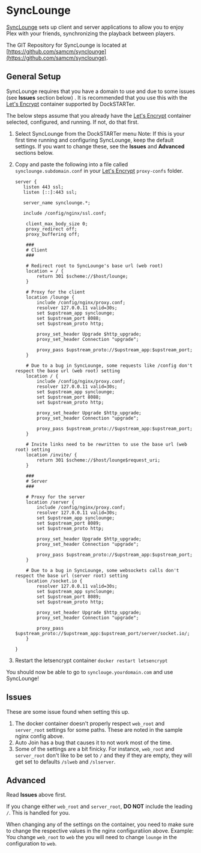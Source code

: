 # SyncLounge

[SyncLounge](https://synclounge.tv/) sets up client and server applications to allow you to enjoy Plex with your friends, synchronizing the playback between players.

The GIT Repository for SyncLounge is located at [https://github.com/samcm/synclounge](https://github.com/samcm/synclounge).

## General Setup

SyncLounge requires that you have a domain to use and due to some issues (see **Issues** section below) . It is recommended that you use this with the [Let's Encrypt](https://dockstarter.com/apps/letsencrypt/) container supported by DockSTARTer.

The below steps assume that you already have the [Let's Encrypt](https://dockstarter.com/apps/letsencrypt/) container selected, configured, and running. If not, do that first.

1. Select SyncLounge from the DockSTARTer menu
    Note: If this is your first time running and configuring SyncLounge, keep the default settings. If you want to change these, see the **Issues** and **Advanced** sections below.
2. Copy and paste the following into a file called `synclounge.subdomain.conf` in your [Let's Encrypt](https://dockstarter.com/apps/letsencrypt/) `proxy-confs` folder.

    ```nginx
    server {
       listen 443 ssl;
       listen [::]:443 ssl;

       server_name synclounge.*;

       include /config/nginx/ssl.conf;

        client_max_body_size 0;
        proxy_redirect off;
        proxy_buffering off;

        ###
        # Client
        ###

        # Redirect root to SyncLounge's base url (web root)
        location = / {
            return 301 $scheme://$host/lounge;
        }

        # Proxy for the client
        location /lounge {
            include /config/nginx/proxy.conf;
            resolver 127.0.0.11 valid=30s;
            set $upstream_app synclounge;
            set $upstream_port 8088;
            set $upstream_proto http;

            proxy_set_header Upgrade $http_upgrade;
            proxy_set_header Connection "upgrade";

            proxy_pass $upstream_proto://$upstream_app:$upstream_port;
        }

        # Due to a bug in SyncLounge, some requests like /config don't respect the base url (web root) setting
        location / {
            include /config/nginx/proxy.conf;
            resolver 127.0.0.11 valid=30s;
            set $upstream_app synclounge;
            set $upstream_port 8088;
            set $upstream_proto http;

            proxy_set_header Upgrade $http_upgrade;
            proxy_set_header Connection "upgrade";

            proxy_pass $upstream_proto://$upstream_app:$upstream_port;
        }

        # Invite links need to be rewritten to use the base url (web root) setting
        location /invite/ {
            return 301 $scheme://$host/lounge$request_uri;
        }

        ###
        # Server
        ###

        # Proxy for the server
        location /server {
            include /config/nginx/proxy.conf;
            resolver 127.0.0.11 valid=30s;
            set $upstream_app synclounge;
            set $upstream_port 8089;
            set $upstream_proto http;

            proxy_set_header Upgrade $http_upgrade;
            proxy_set_header Connection "upgrade";

            proxy_pass $upstream_proto://$upstream_app:$upstream_port;
        }

        # Due to a bug in SyncLounge, some websockets calls don't respect the base url (server root) setting
        location /socket.io {
            resolver 127.0.0.11 valid=30s;
            set $upstream_app synclounge;
            set $upstream_port 8089;
            set $upstream_proto http;

            proxy_set_header Upgrade $http_upgrade;
            proxy_set_header Connection "upgrade";

            proxy_pass $upstream_proto://$upstream_app:$upstream_port/server/socket.io/;
        }

    }
    ```

3. Restart the letsencrypt container
   `docker restart letsencrypt`

You should now be able to go to `synclouge.yourdomain.com` and use SyncLounge!

## Issues

These are some issue found when setting this up.

1. The docker container doesn't properly respect `web_root` and `server_root` settings for some paths. These are noted in the sample nginx config above.
2. Auto Join has a bug that causes it to not work most of the time.
3. Some of the settings are a bit finicky. For instance, `web_root` and `server_root` don't like to be set to `/` and they if they are empty, they will get set to defaults `/slweb` and `/slserver`.

## Advanced

Read **Issues** above first.

If you change either `web_root` and `server_root`, **DO NOT** include the leading `/`. This is handled for you.

When changing any of the settings on the container, you need to make sure to change the respective values in the nginx configuratiion above. Example: You change `web_root` to `web` the you will need to change `lounge` in the configuration to `web`.